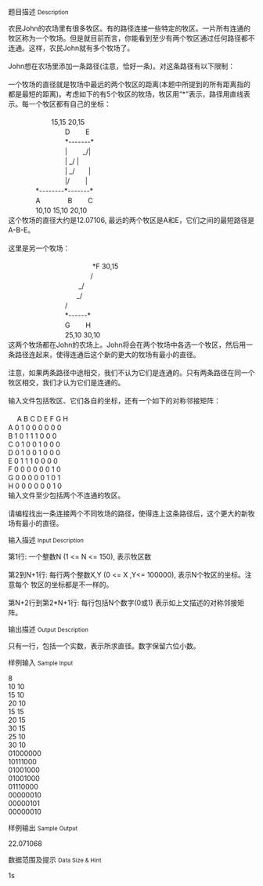 <div class="panel panel-default">
<div class="area-title">
<span>
题目描述
<small>Description</small>
</span></div>
<div class="panel-body">

<p>农民John的农场里有很多牧区。有的路径连接一些特定的牧区。一片所有连通的牧区称为一个牧场。但是就目前而言，你能看到至少有两个牧区通过任何路径都不连通。这样，农民John就有多个牧场了。 <br><br> John想在农场里添加一条路径(注意，恰好一条)。对这条路径有以下限制： <br><br> 一个牧场的直径就是牧场中最远的两个牧区的距离(本题中所提到的所有距离指的都是最短的距离)。考虑如下的有5个牧区的牧场，牧区用“*”表示，路径用直线表示。每一个牧区都有自己的坐标： <br><br> 　　　　　　 15,15 20,15<br> 　　　　　　　　 D　　 E<br> 　　　　　　　　 *-------*<br> 　　　　　　　　 |　　 _/|<br> 　　　　　　　　 | _/ |<br> 　　　　　　　　 | _/　　|<br> 　　　　　　　　 |/　　 |<br> 　　　　*--------*-------*<br> 　　　　A　　　　B　　 C<br> 　　　　10,10 15,10 20,10<br> 这个牧场的直径大约是12.07106, 最远的两个牧区是A和E，它们之间的最短路径是A-B-E。 <br><br> 这里是另一个牧场： <br><br> 　　　　　　　　　　　　 *F 30,15<br> 　　　　　　　　　　　　/ <br> 　　　　　　　　　　 _/ <br> 　　　　　　　　　　_/　　<br> 　　　　　　　　 /　　 <br> 　　　　　　　　 *------* <br> 　　　　　　　　 G　　 H<br> 　　　　　　　　 25,10 30,10<br> 这两个牧场都在John的农场上。John将会在两个牧场中各选一个牧区，然后用一条路径连起来，使得连通后这个新的更大的牧场有最小的直径。 <br><br> 注意，如果两条路径中途相交，我们不认为它们是连通的。只有两条路径在同一个牧区相交，我们才认为它们是连通的。 <br><br> 输入文件包括牧区、它们各自的坐标，还有一个如下的对称邻接矩阵： <br><br> 　 A B C D E F G H <br> A 0 1 0 0 0 0 0 0<br> B 1 0 1 1 1 0 0 0<br> C 0 1 0 0 1 0 0 0<br> D 0 1 0 0 1 0 0 0<br> E 0 1 1 1 0 0 0 0<br> F 0 0 0 0 0 0 1 0<br> G 0 0 0 0 0 1 0 1<br> H 0 0 0 0 0 0 1 0<br> 输入文件至少包括两个不连通的牧区。 <br><br> 请编程找出一条连接两个不同牧场的路径，使得连上这条路径后，这个更大的新牧场有最小的直径。</p>

</div>
</div>

<div class="panel panel-default">
<div class="area-title">
<span>
输入描述
<small>Input Description</small>
</span></div>
<div class="panel-body">
<p>第1行: 一个整数N (1 &lt;= N &lt;= 150), 表示牧区数 <br><br> 第2到N+1行: 每行两个整数X,Y (0 &lt;= X ,Y&lt;= 100000), 表示N个牧区的坐标。注意每个 牧区的坐标都是不一样的。 <br><br> 第N+2行到第2*N+1行: 每行包括N个数字(0或1) 表示如上文描述的对称邻接矩阵。</p>

</div>
</div>
<div  class="panel panel-default">
<div class="area-title">
<span>
输出描述
<small>Output Description</small>
</span></div>
<div class="panel-body">

<p>只有一行，包括一个实数，表示所求直径。数字保留六位小数。</p>

</div>
</div>


<div class="panel panel-default">
<div class="area-title">
<span>
样例输入
<small>Sample Input</small>
</span></div>
<div class="panel-body">
<p>8<br>10 10<br>15 10<br>20 10<br>15 15<br>20 15<br>30 15<br>25 10<br>30 10<br>01000000<br>10111000<br>01001000<br>01001000<br>01110000<br>00000010<br>00000101<br>00000010</p>

</div>
</div>

<div class="panel panel-default">
<div class="area-title">
<span>
样例输出
<small>Sample Output</small>
</span></div>
<div class="panel-body">
<p>22.071068</p>

</div>
</div>

<div class="panel panel-default">
<div class="area-title">
<span>
数据范围及提示
<small>Data Size & Hint</small>
</span></div>
<div class="panel-body">
<p>1s</p>
</div>
</div>